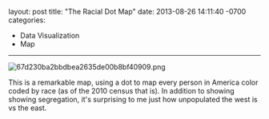 layout: post
title:  "The Racial Dot Map"
date:   2013-08-26 14:11:40 -0700
categories:
  - Data Visualization
  - Map
---

  ![67d230ba2bbdbea2635de00b8bf40909.png](/attachments/67d230ba2bbdbea2635de00b8bf40909/image.png) 

 This is a remarkable map, using a dot to map every person in America color coded by race (as of the 2010 census that is). In addition to showing showing segregation, it's surprising to me just how unpopulated the west is vs the east.

 
